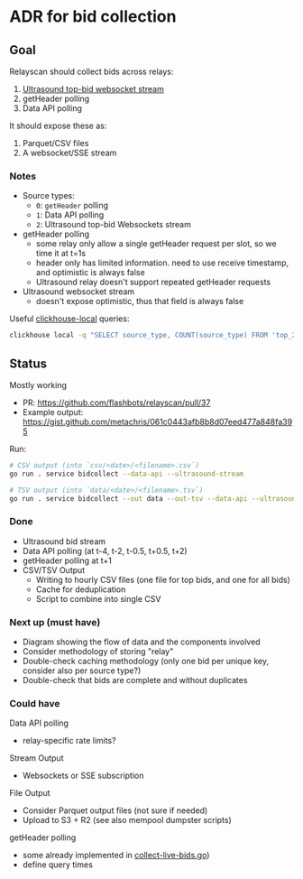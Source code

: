 # ADR for bid collection

## Goal

Relayscan should collect bids across relays:

1. [Ultrasound top-bid websocket stream](https://github.com/ultrasoundmoney/docs/blob/main/top-bid-websocket.md)
2. getHeader polling
3. Data API polling

It should expose these as:

1. Parquet/CSV files
2. A websocket/SSE stream

### Notes

- Source types:
  - `0`: `getHeader` polling
  - `1`: Data API polling
  - `2`: Ultrasound top-bid Websockets stream
- getHeader polling
  - some relay only allow a single getHeader request per slot, so we time it at t=1s
  - header only has limited information. need to use receive timestamp, and optimistic is always false
  - Ultrasound relay doesn't support repeated getHeader requests
- Ultrasound websocket stream
  - doesn't expose optimistic, thus that field is always false

Useful [clickhouse-local](https://clickhouse.com/docs/en/operations/utilities/clickhouse-local) queries:

```bash
clickhouse local -q "SELECT source_type, COUNT(source_type) FROM 'top_2024-06-02_18-00.tsv' GROUP BY source_type ORDER BY source_type;"
```

## Status

Mostly working
- PR: https://github.com/flashbots/relayscan/pull/37
- Example output: https://gist.github.com/metachris/061c0443afb8b8d07eed477a848fa395

Run:

```bash
# CSV output (into `csv/<date>/<filename>.csv`)
go run . service bidcollect --data-api --ultrasound-stream

# TSV output (into `data/<date>/<filename>.tsv`)
go run . service bidcollect --out data --out-tsv --data-api --ultrasound-stream
```

### Done

- Ultrasound bid stream
- Data API polling (at t-4, t-2, t-0.5, t+0.5, t+2)
- getHeader polling at t+1
- CSV/TSV Output
  - Writing to hourly CSV files (one file for top bids, and one for all bids)
  - Cache for deduplication
  - Script to combine into single CSV

### Next up (must have)

- Diagram showing the flow of data and the components involved
- Consider methodology of storing "relay"
- Double-check caching methodology (only one bid per unique key, consider also per source type?)
- Double-check that bids are complete and without duplicates

### Could have

Data API polling
- relay-specific rate limits?

Stream Output
- Websockets or SSE subscription

File Output
- Consider Parquet output files (not sure if needed)
- Upload to S3 + R2 (see also mempool dumpster scripts)

getHeader polling
- some already implemented in [collect-live-bids.go](/cmd/service/collect-live-bids.go))
- define query times
